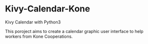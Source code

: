 # Kivy-Calendar-Kone
Kivy Calendar with Python3 

This poroject aims to create a calendar graphic user interface to help workers from  Kone Cooperations.
